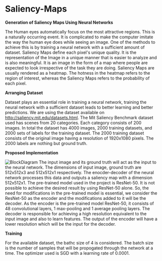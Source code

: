 # Saliency-Maps
**Generation of Saliency Maps Using Neural Networks**

The Human eyes automatically focus on the most attractive regions. This is a naturally
occurring event. It is complicated to make the computer imitate the way the human eye
does while seeing an image. One of the methods to achieve this is by training a neural
network with a sufficient amount of dataset.
Saliency Maps define each pixel's unique quality. It is the representation of the Image in
a unique manner that is easier to analyze and is also meaningful. It is an image in the form of a map where people are expected
to look irrespective of the task they are doing. Saliency Maps are usually rendered as
a heatmap. The hotness in the heatmap refers to the region of interest, whereas the
Saliency Maps refers to the probability of each pixel.


**Arranging Dataset**

Dataset plays an essential role in training a neural network, training the neural network with a sufficient dataset leads to better learning
and better predictions. We are using the dataset available on http://saliency.mit.edu/datasets.html. The Mit Saliency Benchmark dataset used
has scenes from 20 categories. Each category consists of 200 images. In total the dataset
has 4000 images, 2000 training datasets, and 2000 sets of labels for the training dataset.
The 2000 training dataset consists of the original image having a resolution of 1920x1080
pixels. The 2000 labels are nothing but ground truth.

**Proposed Implementation**

![BlockDiagram](https://user-images.githubusercontent.com/63425115/103107126-b7775d00-463b-11eb-85f0-c5936938af5e.JPG)
The input image and its ground truth will act as the input to the neural network. The
dimensions of input image, ground truth are 512x512x3 and 512x512x1 respectively. The
enocder-decoder of the neural network processes this data and outputs a saliency map
with a dimension 512x512x1. The pre-trained model used in the project is ResNet-50. It
is not possible to achieve the desired result by using ResNet-50 alone. So, the need for
modifications in the pre-trained model is essential, we consider
the ResNet-50 as the encoder and the modifications added to it will be the decoder. As the encoder is the pre-trained model ResNet-50, it consists of 48 convolutional layers,
1 max-pooling and 1 average pooling layers. The decoder is responsible for achieving
a high resolution equivalent to the input image and also to learn features. The output of
the encoder will have a lower resolution which will be the input for the decoder.

**Training**

For the available
dataset, the bathc size of 4 is considered. The batch size is the number of samples that
will be propogated through the network at a time. The optimizer used is SGD with a
learning rate of 0.0001.


















